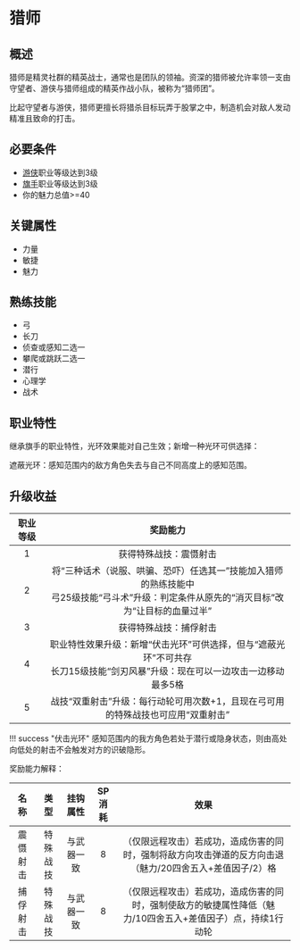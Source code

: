 # 猎师

## 概述

猎师是精灵社群的精英战士，通常也是团队的领袖。资深的猎师被允许率领一支由守望者、游侠与猎师组成的精英作战小队，被称为“猎师团”。

比起守望者与游侠，猎师更擅长将猎杀目标玩弄于股掌之中，制造机会对敌人发动精准且致命的打击。

## 必要条件

* <a href="../ranger" target="_blank">游侠</a>职业等级达到3级
* <a href="../../../basicJob/Standard-bearer" target="_blank">旗手</a>职业等级达到3级
* 你的魅力总值>=40

## 关键属性

* 力量
* 敏捷
* 魅力

## 熟练技能

* 弓
* 长刀
* 侦查或感知二选一
* 攀爬或跳跃二选一
* 潜行
* 心理学
* 战术

## 职业特性

继承旗手的职业特性，光环效果能对自己生效；新增一种光环可供选择：

遮蔽光环：感知范围内的敌方角色失去与自己不同高度上的感知范围。

## 升级收益

职业等级|奖励能力
:--:|:--:
1|获得特殊战技：震慑射击
2|将“三种话术（说服、哄骗、恐吓）任选其一”技能加入猎师的熟练技能中<br>弓25级技能“弓斗术”升级：判定条件从原先的“消灭目标”改为“让目标的血量过半”
3|获得特殊战技：捕俘射击
4|职业特性效果升级：新增“伏击光环”可供选择，但与“遮蔽光环”不可共存<br>长刀15级技能“剑刃风暴”升级：现在可以一边攻击一边移动最多5格
5|战技“双重射击”升级：每行动轮可用次数+1，且现在弓可用的特殊战技也可应用“双重射击”

!!! success "伏击光环"
    感知范围内的我方角色若处于潜行或隐身状态，则由高处向低处的射击不会触发对方的识破隐形。

奖励能力解释：

名称|类型|挂钩属性|SP消耗|效果
:--:|:--:|:--:|:--:|:--:
震慑射击|特殊战技|与武器一致|8|（仅限远程攻击）若成功，造成伤害的同时，强制将敌方向攻击弹道的反方向击退（魅力/20四舍五入+差值因子/2）格
捕俘射击|特殊战技|与武器一致|8|（仅限远程攻击）若成功，造成伤害的同时，强制使敌方的敏捷属性降低（魅力/10四舍五入+差值因子）点，持续1行动轮